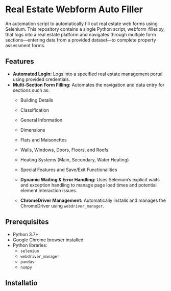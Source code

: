 # Real Estate Webform Auto Filler

An automation script to automatically fill out real estate web forms using Selenium. This repository contains a single Python script, webform_filler.py, that logs into a real estate platform and navigates through multiple form sections—entering data from a provided dataset—to complete property assessment forms.

## Features

- **Automated Login:** Logs into a specified real estate management portal using provided credentials.
- **Multi-Section Form Filling:** Automates the navigation and data entry for sections such as:
  - Building Details
  - Classification
  - General Information
  - Dimensions
  - Flats and Maisonettes
  - Walls, Windows, Doors, Floors, and Roofs
  - Heating Systems (Main, Secondary, Water Heating)
  - Special Features and Save/Exit Functionalities
 
  - **Dynamic Waiting & Error Handling:** Uses Selenium’s explicit waits and exception handling to manage page load times and potential element interaction issues.
  - **ChromeDriver Management:** Automatically installs and manages the ChromeDriver using `webdriver_manager`.
 
## Prerequisites
- Python 3.7+
- Google Chrome browser installed
- Python libraries:
  - `selenium`
  - `webdriver_manager`
  - `pandas`
  - `numpy`
 
## Installatio
